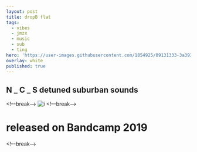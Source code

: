 ```yaml
---
layout: post
title: dropB flat
tags:
  - vibes
  - jmzx
  - music
  - sub
  - ting
hero: 'https://user-images.githubusercontent.com/1854925/89131333-3a393780-d536-11ea-840a-95f59ea1cc20.png'
overlay: white
published: true
---
```

## N _ C _ S detuned suburban sounds
<!–-break-–>
![i](https://xjmzx.github.io/uploads/0016634408_10.jpg)
<!–-break-–>
# released on Bandcamp 2019
<!–-break-–>
